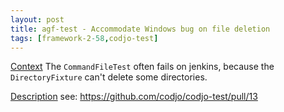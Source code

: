 ```yaml
---
layout: post
title: agf-test - Accommodate Windows bug on file deletion
tags: [framework-2-58,codjo-test]
---
```

<u>Context</u>
The ```CommandFileTest``` often fails on jenkins, because the ```DirectoryFixture``` can't delete some directories.

<u>Description</u>
see: https://github.com/codjo/codjo-test/pull/13